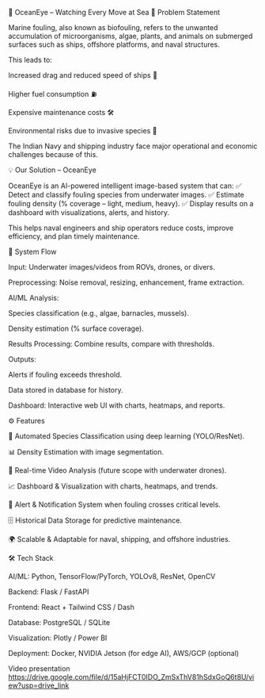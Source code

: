 🌊 OceanEye – Watching Every Move at Sea
📌 Problem Statement

Marine fouling, also known as biofouling, refers to the unwanted accumulation of microorganisms, algae, plants, and animals on submerged surfaces such as ships, offshore platforms, and naval structures.

This leads to:

Increased drag and reduced speed of ships 🚢

Higher fuel consumption ⛽

Expensive maintenance costs 🛠

Environmental risks due to invasive species 🌱

The Indian Navy and shipping industry face major operational and economic challenges because of this.

💡 Our Solution – OceanEye

OceanEye is an AI-powered intelligent image-based system that can:
✅ Detect and classify fouling species from underwater images.
✅ Estimate fouling density (% coverage – light, medium, heavy).
✅ Display results on a dashboard with visualizations, alerts, and history.

This helps naval engineers and ship operators reduce costs, improve efficiency, and plan timely maintenance.

🔄 System Flow

Input: Underwater images/videos from ROVs, drones, or divers.

Preprocessing: Noise removal, resizing, enhancement, frame extraction.

AI/ML Analysis:

Species classification (e.g., algae, barnacles, mussels).

Density estimation (% surface coverage).

Results Processing: Combine results, compare with thresholds.

Outputs:

Alerts if fouling exceeds threshold.

Data stored in database for history.

Dashboard: Interactive web UI with charts, heatmaps, and reports.

⚙ Features

🔬 Automated Species Classification using deep learning (YOLO/ResNet).

📊 Density Estimation with image segmentation.

🎥 Real-time Video Analysis (future scope with underwater drones).

📈 Dashboard & Visualization with charts, heatmaps, and trends.

🚨 Alert & Notification System when fouling crosses critical levels.

🗄 Historical Data Storage for predictive maintenance.

🌍 Scalable & Adaptable for naval, shipping, and offshore industries.

🛠 Tech Stack

AI/ML: Python, TensorFlow/PyTorch, YOLOv8, ResNet, OpenCV

Backend: Flask / FastAPI

Frontend: React + Tailwind CSS / Dash

Database: PostgreSQL / SQLite

Visualization: Plotly / Power BI

Deployment: Docker, NVIDIA Jetson (for edge AI), AWS/GCP (optional)

Video presentation
https://drive.google.com/file/d/15aHjFCT0IDO_ZmSxThV81hSdxGoQ6t8U/view?usp=drive_link
